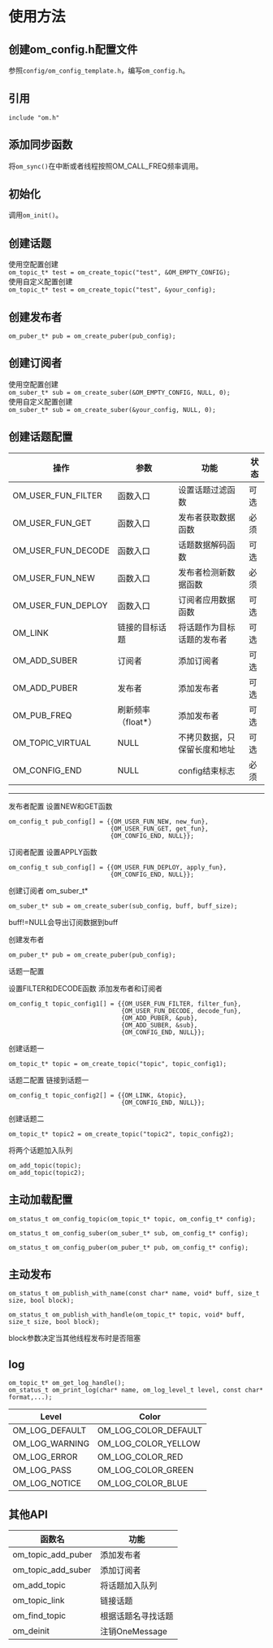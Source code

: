 # 使用方法
## 创建om_config.h配置文件
参照`config/om_config_template.h`，编写`om_config.h`。
## 引用
`include "om.h"`
## 添加同步函数
将`om_sync()`在中断或者线程按照OM_CALL_FREQ频率调用。
## 初始化
调用`om_init()`。
## 创建话题
使用空配置创建  
`om_topic_t* test = om_create_topic("test", &OM_EMPTY_CONFIG);`  
使用自定义配置创建  
`om_topic_t* test = om_create_topic("test", &your_config);`
## 创建发布者
`om_puber_t* pub = om_create_puber(pub_config);`
## 创建订阅者
使用空配置创建  
`om_suber_t* sub = om_create_suber(&OM_EMPTY_CONFIG, NULL, 0);`  
使用自定义配置创建  
`om_suber_t* sub = om_create_suber(&your_config, NULL, 0);`
## 创建话题配置
| 操作               | 参数               | 功能                         | 状态 |
| ------------------ | ------------------ | ---------------------------- | ---- |
| OM_USER_FUN_FILTER | 函数入口           | 设置话题过滤函数             | 可选 |
| OM_USER_FUN_GET    | 函数入口           | 发布者获取数据函数           | 必须 |
| OM_USER_FUN_DECODE | 函数入口           | 话题数据解码函数             | 可选 |
| OM_USER_FUN_NEW    | 函数入口           | 发布者检测新数据函数         | 必须 |
| OM_USER_FUN_DEPLOY | 函数入口           | 订阅者应用数据函数           | 可选 |
| OM_LINK            | 链接的目标话题     | 将话题作为目标话题的发布者   | 可选 |
| OM_ADD_SUBER       | 订阅者             | 添加订阅者                   | 可选 |
| OM_ADD_PUBER       | 发布者             | 添加发布者                   | 可选 |
| OM_PUB_FREQ        | 刷新频率（float*） | 添加发布者                   | 可选 |
| OM_TOPIC_VIRTUAL   | NULL               | 不拷贝数据，只保留长度和地址 | 可选 |
| OM_CONFIG_END      | NULL               | config结束标志               | 必须 |
----
发布者配置
设置NEW和GET函数

    om_config_t pub_config[] = {{OM_USER_FUN_NEW, new_fun},
                                {OM_USER_FUN_GET, get_fun},
                                {OM_CONFIG_END, NULL}};

订阅者配置
设置APPLY函数

    om_config_t sub_config[] = {{OM_USER_FUN_DEPLOY, apply_fun},
                                {OM_CONFIG_END, NULL}};

创建订阅者
om_suber_t*

    om_suber_t* sub = om_create_suber(sub_config, buff, buff_size);
buff!=NULL会导出订阅数据到buff

创建发布者

    om_puber_t* pub = om_create_puber(pub_config);

话题一配置

设置FILTER和DECODE函数
添加发布者和订阅者

    om_config_t topic_config1[] = {{OM_USER_FUN_FILTER, filter_fun},
                                   {OM_USER_FUN_DECODE, decode_fun},
                                   {OM_ADD_PUBER, &pub},
                                   {OM_ADD_SUBER, &sub},
                                   {OM_CONFIG_END, NULL}};
创建话题一

    om_topic_t* topic = om_create_topic("topic", topic_config1);

话题二配置
链接到话题一

    om_config_t topic_config2[] = {{OM_LINK, &topic},
                                   {OM_CONFIG_END, NULL}};

创建话题二

    om_topic_t* topic2 = om_create_topic("topic2", topic_config2);

将两个话题加入队列

    om_add_topic(topic);
    om_add_topic(topic2);

## 主动加载配置

    om_status_t om_config_topic(om_topic_t* topic, om_config_t* config);

    om_status_t om_config_suber(om_suber_t* sub, om_config_t* config);

    om_status_t om_config_puber(om_puber_t* pub, om_config_t* config);

## 主动发布
    om_status_t om_publish_with_name(const char* name, void* buff, size_t size, bool block);

    om_status_t om_publish_with_handle(om_topic_t* topic, void* buff, size_t size, bool block);
block参数决定当其他线程发布时是否阻塞
## log
    om_topic_t* om_get_log_handle();
    om_status_t om_print_log(char* name, om_log_level_t level, const char* format,...);

| Level          | Color                |
| -------------- | -------------------- |
| OM_LOG_DEFAULT | OM_LOG_COLOR_DEFAULT |
| OM_LOG_WARNING | OM_LOG_COLOR_YELLOW  |
| OM_LOG_ERROR   | OM_LOG_COLOR_RED     |
| OM_LOG_PASS    | OM_LOG_COLOR_GREEN   |
| OM_LOG_NOTICE  | OM_LOG_COLOR_BLUE    |
## 其他API
| 函数名             | 功能               |
| ------------------ | ------------------ |
| om_topic_add_puber | 添加发布者         |
| om_topic_add_suber | 添加订阅者         |
| om_add_topic       | 将话题加入队列     |
| om_topic_link      | 链接话题           |
| om_find_topic      | 根据话题名寻找话题 |
| om_deinit          | 注销OneMessage     |